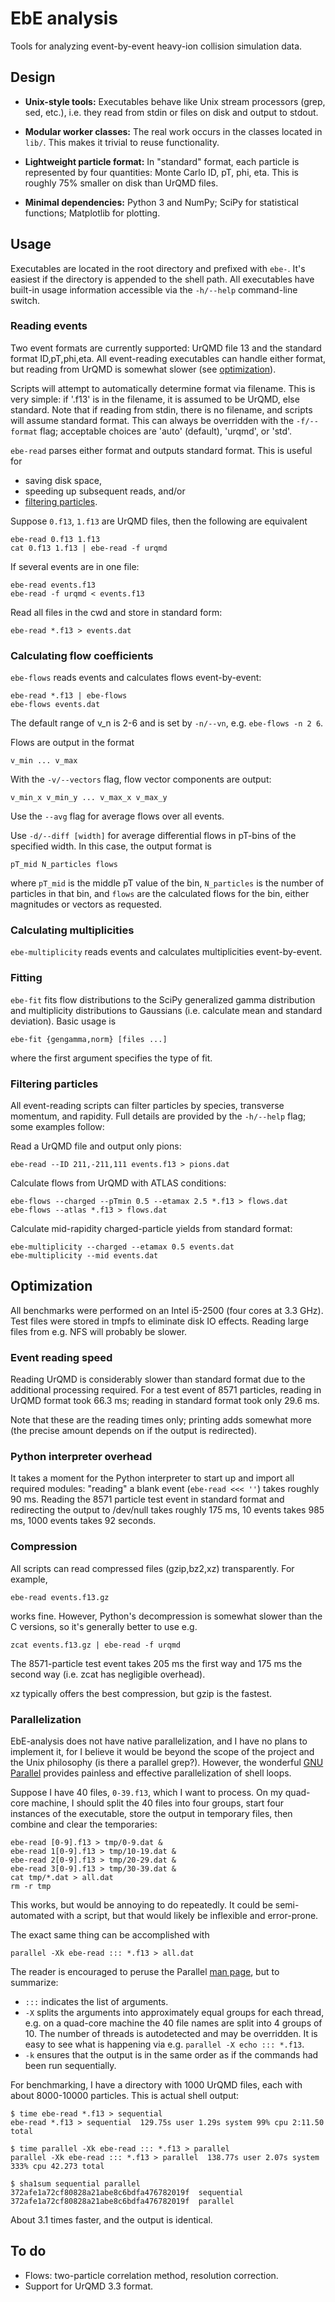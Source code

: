 # EbE analysis

Tools for analyzing event-by-event heavy-ion collision simulation data.



## Design

* **Unix-style tools:**
Executables behave like Unix stream processors (grep, sed, etc.), i.e. they read from stdin or files on disk and output to stdout.

* **Modular worker classes:**
The real work occurs in the classes located in `lib/`.  This makes it trivial to reuse functionality.

* **Lightweight particle format:**
In "standard" format, each particle is represented by four quantities:  Monte Carlo ID, pT, phi, eta.  This is roughly 75% smaller on disk than UrQMD files.

* **Minimal dependencies:**
Python 3 and NumPy; SciPy for statistical functions; Matplotlib for plotting.



## Usage

Executables are located in the root directory and prefixed with `ebe-`.  It's easiest if the directory is appended to the shell path.  All executables have
built-in usage information accessible via the `-h/--help` command-line switch.

### Reading events

Two event formats are currently supported:  UrQMD file 13 and the standard format ID,pT,phi,eta.  All event-reading executables can handle either format, but
reading from UrQMD is somewhat slower (see [optimization](#optimization)).

Scripts will attempt to automatically determine format via filename.  This is very simple:  if '.f13' is in the filename, it is assumed to be UrQMD, else
standard.  Note that if reading from stdin, there is no filename, and scripts will assume standard format.  This can always be overridden with the `-f/--format`
flag; acceptable choices are 'auto' (default), 'urqmd', or 'std'.

`ebe-read` parses either format and outputs standard format.  This is useful for

* saving disk space,
* speeding up subsequent reads, and/or
* [filtering particles](#filtering-particles).

Suppose `0.f13`, `1.f13` are UrQMD files, then the following are equivalent

    ebe-read 0.f13 1.f13
    cat 0.f13 1.f13 | ebe-read -f urqmd

If several events are in one file:

    ebe-read events.f13
    ebe-read -f urqmd < events.f13

Read all files in the cwd and store in standard form:

    ebe-read *.f13 > events.dat

### Calculating flow coefficients

`ebe-flows` reads events and calculates flows event-by-event:

    ebe-read *.f13 | ebe-flows
    ebe-flows events.dat

The default range of v\_n is 2-6 and is set by `-n/--vn`, e.g. `ebe-flows -n 2 6`.

Flows are output in the format

    v_min ... v_max

With the `-v/--vectors` flag, flow vector components are output:

    v_min_x v_min_y ... v_max_x v_max_y

Use the `--avg` flag for average flows over all events.

Use `-d/--diff [width]` for average differential flows in pT-bins of the specified width.  In this case, the output format is

    pT_mid N_particles flows

where `pT_mid` is the middle pT value of the bin, `N_particles` is the number of particles in that bin, and `flows` are the calculated flows for the bin, either
magnitudes or vectors as requested.

### Calculating multiplicities

`ebe-multiplicity` reads events and calculates multiplicities event-by-event.

### Fitting

`ebe-fit` fits flow distributions to the SciPy generalized gamma distribution and multiplicity distributions to Gaussians (i.e. calculate mean and standard
deviation).  Basic usage is

    ebe-fit {gengamma,norm} [files ...]

where the first argument specifies the type of fit.

### Filtering particles

All event-reading scripts can filter particles by species, transverse momentum, and rapidity.  Full details are provided by the `-h/--help` flag; some examples
follow:

Read a UrQMD file and output only pions:

    ebe-read --ID 211,-211,111 events.f13 > pions.dat

Calculate flows from UrQMD with ATLAS conditions:

    ebe-flows --charged --pTmin 0.5 --etamax 2.5 *.f13 > flows.dat
    ebe-flows --atlas *.f13 > flows.dat

Calculate mid-rapidity charged-particle yields from standard format:

    ebe-multiplicity --charged --etamax 0.5 events.dat
    ebe-multiplicity --mid events.dat



## Optimization

All benchmarks were performed on an Intel i5-2500 (four cores at 3.3 GHz).  Test files were stored in tmpfs to eliminate disk IO effects.  Reading large
files from e.g. NFS will probably be slower.

### Event reading speed

Reading UrQMD is considerably slower than standard format due to the additional processing required.  For a test event of 8571 particles,
reading in UrQMD format took 66.3 ms; reading in standard format took only 29.6 ms.

Note that these are the reading times only; printing adds somewhat more (the precise amount depends on if the output is redirected).

### Python interpreter overhead

It takes a moment for the Python interpreter to start up and import all required modules:  "reading" a blank event (`ebe-read <<< ''`) takes roughly 90 ms.
Reading the 8571 particle test event in standard format and redirecting the output to /dev/null takes roughly 175 ms, 10 events takes 985 ms, 1000 events takes
92 seconds.

### Compression

All scripts can read compressed files (gzip,bz2,xz) transparently.  For example,

    ebe-read events.f13.gz

works fine.  However, Python's decompression is somewhat slower than the C versions, so it's generally better to use e.g.

    zcat events.f13.gz | ebe-read -f urqmd

The 8571-particle test event takes 205 ms the first way and 175 ms the second way (i.e. zcat has negligible overhead).

xz typically offers the best compression, but gzip is the fastest.

### Parallelization

EbE-analysis does not have native parallelization, and I have no plans to implement it, for I believe it would be beyond the scope of the project and the Unix
philosophy (is there a parallel grep?).  However, the wonderful [GNU Parallel](https://www.gnu.org/software/parallel) provides painless and effective parallelization of shell loops.

Suppose I have 40 files, `0-39.f13`, which I want to process. On my quad-core machine, I should split the 40 files into four groups, start four instances of the
executable, store the output in temporary files, then combine and clear the temporaries:

    ebe-read [0-9].f13 > tmp/0-9.dat &
    ebe-read 1[0-9].f13 > tmp/10-19.dat &
    ebe-read 2[0-9].f13 > tmp/20-29.dat &
    ebe-read 3[0-9].f13 > tmp/30-39.dat &
    cat tmp/*.dat > all.dat
    rm -r tmp

This works, but would be annoying to do repeatedly.  It could be semi-automated with a script, but that would likely be inflexible and
error-prone.

The exact same thing can be accomplished with

    parallel -Xk ebe-read ::: *.f13 > all.dat

The reader is encouraged to peruse the Parallel [man page](https://www.gnu.org/software/parallel/man.html), but to summarize:

* `:::` indicates the list of arguments.
* `-X` splits the arguments into approximately equal groups for each thread, e.g. on a quad-core machine the 40 file names are split into 4 groups of 10.  The
number of threads is autodetected and may be overridden.  It is easy to see what is happening via e.g. `parallel -X echo ::: *.f13`.
* `-k` ensures that the output is in the same order as if the commands had been run sequentially.

For benchmarking, I have a directory with 1000 UrQMD files, each with about 8000-10000 particles.  This is actual shell output:

    $ time ebe-read *.f13 > sequential
    ebe-read *.f13 > sequential  129.75s user 1.29s system 99% cpu 2:11.50 total

    $ time parallel -Xk ebe-read ::: *.f13 > parallel
    parallel -Xk ebe-read ::: *.f13 > parallel  138.77s user 2.07s system 333% cpu 42.273 total

    $ sha1sum sequential parallel
    372afe1a72cf80828a21abe8c6bdfa476782019f  sequential
    372afe1a72cf80828a21abe8c6bdfa476782019f  parallel

About 3.1 times faster, and the output is identical.



## To do

* Flows: two-particle correlation method, resolution correction.
* Support for UrQMD 3.3 format.
